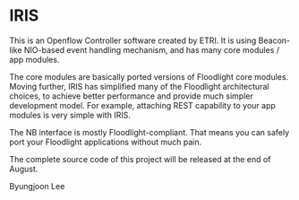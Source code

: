 IRIS
====

This is an Openflow Controller software created by ETRI. 
It is using Beacon-like NIO-based event handling mechanism, and has many core modules / app modules.

The core modules are basically ported versions of Floodlight core modules. 
Moving further, IRIS has simplified many of the Floodlight architectural choices,
to achieve better performance and provide much simpler development model. 
For example, attaching REST capability to your app modules is very simple with IRIS. 

The NB interface is mostly Floodlight-compliant. That means you can safely port your
Floodlight applications without much pain. 

The complete source code of this project will be released at the end of August. 

Byungjoon Lee


